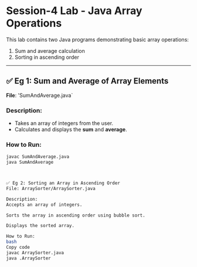 # Session-4 Lab - Java Array Operations

This lab contains two Java programs demonstrating basic array operations:
1. Sum and average calculation
2. Sorting in ascending order

---

## ✅ Eg 1: Sum and Average of Array Elements

**File**: 'SumAndAverage.java`

### Description:
- Takes an array of integers from the user.
- Calculates and displays the **sum** and **average**.

### How to Run:
```bash
javac SumAndAverage.java
java SumAndAverage



✅ Eg 2: Sorting an Array in Ascending Order
File: ArraySorter/ArraySorter.java

Description:
Accepts an array of integers.

Sorts the array in ascending order using bubble sort.

Displays the sorted array.

How to Run:
bash
Copy code
javac ArraySorter.java
java .ArraySorter
